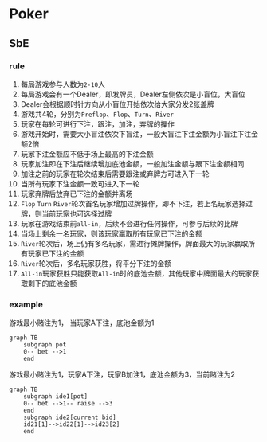 # Poker

## SbE

### rule

1. 每局游戏参与人数为`2-10`人
2. 每局游戏会有一个Dealer，即发牌员，Dealer左侧依次是小盲位，大盲位
3. Dealer会根据顺时针方向从小盲位开始依次给大家分发2张盖牌
4. 游戏共4轮，分别为`Preflop`、`Flop`、`Turn`、`River`
5. 玩家在每轮可进行下注，跟注，加注，弃牌的操作
6. 游戏开始时，需要大小盲注依次下盲注，一般大盲注下注金额为小盲注下注金额2倍
7. 玩家下注金额应不低于场上最高的下注金额
8. 玩家加注即在下注后继续增加底池金额，一般加注金额与跟下注金额相同
9. 加注之前的玩家在轮次结束后需要跟注或弃牌方可进入下一轮
10. 当所有玩家下注金额一致可进入下一轮
11. 玩家弃牌后放弃已下注的金额并离场
12. `Flop` `Turn` `River`轮次首名玩家增加过牌操作，即不下注，若上名玩家选择过牌，则当前玩家也可选择过牌
13. 玩家在游戏结束前`all-in`，后续不会进行任何操作，可参与后续的比牌
14. 当场上剩余一名玩家，则该玩家赢取所有玩家已下注的金额
15. `River`轮次后，场上仍有多名玩家，需进行摊牌操作，牌面最大的玩家赢取所有玩家已下注的金额
16. `River`轮次后，多名玩家获胜，将平分下注的金额
17. `All-in`玩家获胜只能获取`All-in`时的底池金额，其他玩家中牌面最大的玩家获取剩下的底池金额

### example

游戏最小赌注为1， 当玩家A下注，底池金额为1

```mermaid
graph TB
    subgraph pot
    0-- bet -->1
    end
```

游戏最小赌注为1，玩家A下注，玩家B加注1，底池金额为3，当前赌注为2

```mermaid
graph TB
    subgraph ide1[pot]
    0-- bet -->1-- raise -->3
    end
    subgraph ide2[current bid]
    id21[1]-->id22[1]-->id23[2]
    end
```

